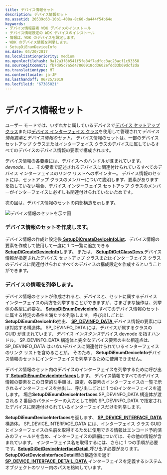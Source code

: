 ```yaml
---
title: デバイス情報セット
description: デバイス情報セット
ms.assetid: 20539c63-10b1-408a-8c60-da444f54b64e
keywords:
- デバイス情報要素 WDK デバイスのインストール
- デバイス情報設定の WDK デバイスのインストール
- 情報は、WDK のデバイスを設定します。
- WDK のデバイス情報を列挙します。
- SetupDiEnumDeviceInfo
ms.date: 04/20/2017
ms.localizationpriority: medium
ms.openlocfilehash: 9a12a3f8b541f5fe84f7adfcc3ac23acf1c93358
ms.sourcegitcommit: fb7d95c7a5d47860918cd3602efdd33b69dcf2da
ms.translationtype: MT
ms.contentlocale: ja-JP
ms.lasthandoff: 06/25/2019
ms.locfileid: "67385021"
---
```

# <a name="device-information-sets"></a>デバイス情報セット





ユーザー モードでは、いずれかに属しているデバイスで[デバイス セットアップ クラス](device-setup-classes.md)または[デバイス インターフェイス クラス](device-interface-classes.md)を使用して管理されて*デバイス情報要素*と*デバイス情報のセット。* デバイス情報のセットは、一部のデバイス セットアップ クラスまたはインターフェイス クラスのデバイスに属しているすべてのデバイスのデバイス情報の要素で構成されます。

デバイス情報の各要素には、デバイスへのハンドルが含まれています。 *devnode*、し、その要素で記述されるデバイスに関連付けられているすべてのデバイス インターフェイスのリンク リストへのポインター。 デバイス情報のセットには、セットアップ クラスのメンバーについて説明します、要素がありますを指していない場合、デバイス インターフェイス セットアップ クラスのメンバーがインターフェイスに必ずしも関連付けられていないためです。

次の図は、デバイス情報のセットの内部構造を示します。

![デバイス情報のセットを示す図](images/devinfosets.png)

### <a name="creating-a-device-information-set"></a>デバイス情報のセットを作成します。

デバイス情報の作成と設定後[ **SetupDiCreateDeviceInfoList**](https://docs.microsoft.com/windows/desktop/api/setupapi/nf-setupapi-setupdicreatedeviceinfolist)、デバイス情報の要素を作成して使用して一度に 1 つ一覧に追加できる[ **SetupDiCreateDeviceInfo**](https://docs.microsoft.com/windows/desktop/api/setupapi/nf-setupapi-setupdicreatedeviceinfoa)します。 または、 [ **SetupDiGetClassDevs** ](https://docs.microsoft.com/windows/desktop/api/setupapi/nf-setupapi-setupdigetclassdevsw)デバイス情報が指定されたデバイス セットアップ クラスまたはインターフェイス クラスのデバイスに関連付けられたすべてのデバイスの構成設定を作成するということができます。

### <a name="enumerating-device-information"></a>デバイスの情報を列挙します。

デバイス情報のセットが作成されると、デバイスと、セットに属するデバイス インターフェイスの両方を列挙することができますが、さまざまな操作は、列挙体の各型に必要な。 [**SetupDiEnumDeviceInfo** ](https://docs.microsoft.com/windows/desktop/api/setupapi/nf-setupapi-setupdienumdeviceinfo)すべてのデバイス情報のセットに属する特定の条件を満たすを列挙します。 呼び出しごとに**SetupDiEnumDeviceInfo**抽出、 [ **SP_DEVINFO_DATA** ](https://docs.microsoft.com/windows/desktop/api/setupapi/ns-setupapi-_sp_devinfo_data)デバイス情報の要素にほぼ対応する構造体。 SP_DEVINFO_DATA には、デバイスが属するクラスの GUID が含まれています、*デバイス インスタンス*デバイス devnode を指すハンドル。 SP_DEVINFO_DATA 構造体と完全なデバイス要素の主な相違点は、SP_DEVINFO_DATA は*いない*デバイスに関連付けられているインターフェイスのリンク リストを含めることが。 そのため、 **SetupDiEnumDeviceInfo**デバイス情報のセットにインターフェイスを列挙するために使用できません。

デバイス情報のセット内のデバイスのインターフェイスを列挙するために呼び出す[ **SetupDiEnumDeviceInterfaces**](https://docs.microsoft.com/windows/desktop/api/setupapi/nf-setupapi-setupdienumdeviceinterfaces)します。 デバイス情報ですべてのデバイス情報の要素をこの日常的な手順は、設定、各要素のインターフェイスの一覧で示されるインターフェイスを抽出し、呼び出しごとに 1 つのインターフェイスを返します。 場合**SetupDiEnumDeviceInterfaces** SP_DEVINFO_DATA 構造体が渡される 2 番目のパラメーターの入力として制約 SP_DEVINFO_DATA で指定されたデバイスに関連付けられているインターフェイスだけを列挙します。

**SetupDiEnumDeviceInterfaces**を返します、 [ **SP_DEVICE_INTERFACE_DATA** ](https://docs.microsoft.com/windows/desktop/api/setupapi/ns-setupapi-_sp_device_interface_data)構造体。 SP_DEVICE_INTERFACE_DATA には、インターフェイス クラス GUID とインターフェイスの名前を取得するために使用できる情報はエンコード予約済みのフィールドを含め、インターフェイスの詳細については、その他の情報が含まれています。 インターフェイス名を取得するには、さらに 1 つの手順が必要です。[**SetupDiGetDeviceInterfaceDetail** ](https://docs.microsoft.com/windows/desktop/api/setupapi/nf-setupapi-setupdigetdeviceinterfacedetaila)呼び出す必要があります。 **SetupDiGetDeviceInterfaceDetail**型の構造体を返す[ **SP_DEVICE_INTERFACE_DETAIL_DATA** ](https://docs.microsoft.com/windows/desktop/api/setupapi/ns-setupapi-_sp_device_interface_detail_data_a)インターフェイスを定義するシステム オブジェクトのツリー内のパスを格納しています。

 

 





